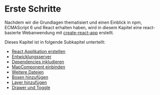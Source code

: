 # Erste Schritte

Nachdem wir die Grundlagen thematisiert und einen Einblick in npm, ECMAScript 6 und React
erhalten haben, wird in diesem Kapitel eine react-basierte Webanwendung mit
[create-react-app](https://github.com/facebook/create-react-app) erstellt.

Dieses Kapitel ist in folgende Subkapitel unterteilt:

- [React Applikation erstellen](../first-steps/create-react-app.md)
- [Entwicklungsserver](../first-steps/webpack-hotreload.md)
- [Dependencies inkludieren](../first-steps/basispakete.md)
- [MapComponent einbinden](../first-steps/stepOne.md)
- [Weitere Dateien](../first-steps/basispakete.md)
- [Boxen hinzufügen](../first-steps/stepTwo.md)
- [Layer hinzufügen](../first-steps/stepThree.md)
- [Drawer und Toggle](../first-steps/stepFour.md)
